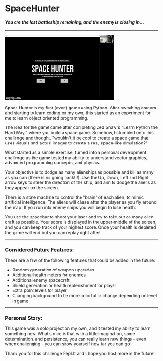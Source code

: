 # **SpaceHunter**
#### *You are the last battleship remaining, and the enemy is closing in...*
------------------------------

![SpaceHunter](https://github.com/jkeane889/SpaceHunter/blob/master/spaceHuntGIF.gif)

Space Hunter is my first (ever!) game using Python.  After switching careers and starting to learn coding on my own, this started as an experiment for me to learn object oriented programming. 

The idea for the game came after completing Zed Shaw's "Learn Python the Hard Way," where you build a space game.  Somehow, I stumbled onto this challenge and thought, "wouldn't it be cool to create a space game that uses visuals and actual images to create a real, space-like simulation?"

What started as a simple exercise, turned into a personal development challenge as the game tested my ability to understand vector graphics, advanced programming concepts, and physics.  

Your objective is to dodge as many alienships as possible and kill as many as you can (there is no going back!!!).  Use the Up, Down, Left and Right arrow keys to steer the direction of the ship, and aim to dodge the aliens as they appear on the screen.

There is a state machine to control the "brain" of each alien, to mimic artificial intelligence.  The aliens will chase after the player as you fly around the map.  If you run into enemy ships you will begin to lose health.

You use the spacebar to shoot your laser and try to take out as many alien craft as possible.  Your score is displayed in the upper-middle of the screen, and you can keep track of your highest score.  Once your health is depleted the game will end but you can replay right after!

--------------------------

### Considered Future Features:
These are a few of the following features that could be added in the future:
  * Random generation of weapon upgrades
  * Additional health meters for enemies
  * Additional enemy spacecraft
  * Shield generation or health replenishment for player
  * Extra point levels for player 
  * Changing background to be more colorful or change depending on level in game

----------------------------------

### Personal Story:

This game was a solo project on my own, and it tested my ability to learn something new.  What's nice is that with a little imagination, some determination, and persistence, you can really learn new things - even when challenging - you can show yourself how far you can go! 

Thank you for this challenge Repl.It and I hope you host more in the future!
